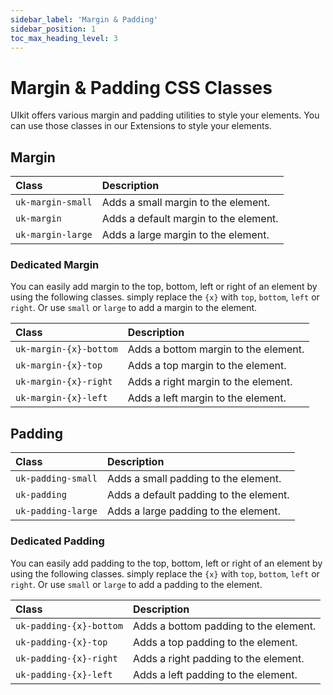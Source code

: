 ```yaml
---
sidebar_label: 'Margin & Padding'
sidebar_position: 1
toc_max_heading_level: 3
---
```


# Margin & Padding CSS Classes
UIkit offers various margin and padding utilities to style your elements. You can use those classes in our Extensions to style your elements.

## Margin

| Class             | Description                           |
|:------------------|:--------------------------------------|
| `uk-margin-small` | Adds a small margin to the element.   |
| `uk-margin`       | Adds a default margin to the element. |
| `uk-margin-large` | Adds a large margin to the element.   |

### Dedicated Margin

You can easily add margin to the top, bottom, left or right of an element by using the following classes.
simply replace the `{x}` with `top`, `bottom`, `left` or `right`. Or use `small` or `large` to add a margin to the
element.

| Class                  | Description                          |
|:-----------------------|:-------------------------------------|
| `uk-margin-{x}-bottom` | Adds a bottom margin to the element. |
| `uk-margin-{x}-top`    | Adds a top margin to the element.    |
| `uk-margin-{x}-right`  | Adds a right margin to the element.  |
| `uk-margin-{x}-left`   | Adds a left margin to the element.   |

## Padding

| Class              | Description                            |
|:-------------------|:---------------------------------------|
| `uk-padding-small` | Adds a small padding to the element.   |
| `uk-padding`       | Adds a default padding to the element. |
| `uk-padding-large` | Adds a large padding to the element.   |

### Dedicated Padding

You can easily add padding to the top, bottom, left or right of an element by using the following classes.
simply replace the `{x}` with `top`, `bottom`, `left` or `right`. Or use `small` or `large` to add a padding to the
element.

| Class                   | Description                           |
|:------------------------|:--------------------------------------|
| `uk-padding-{x}-bottom` | Adds a bottom padding to the element. |
| `uk-padding-{x}-top`    | Adds a top padding to the element.    |
| `uk-padding-{x}-right`  | Adds a right padding to the element.  |
| `uk-padding-{x}-left`   | Adds a left padding to the element.   |

